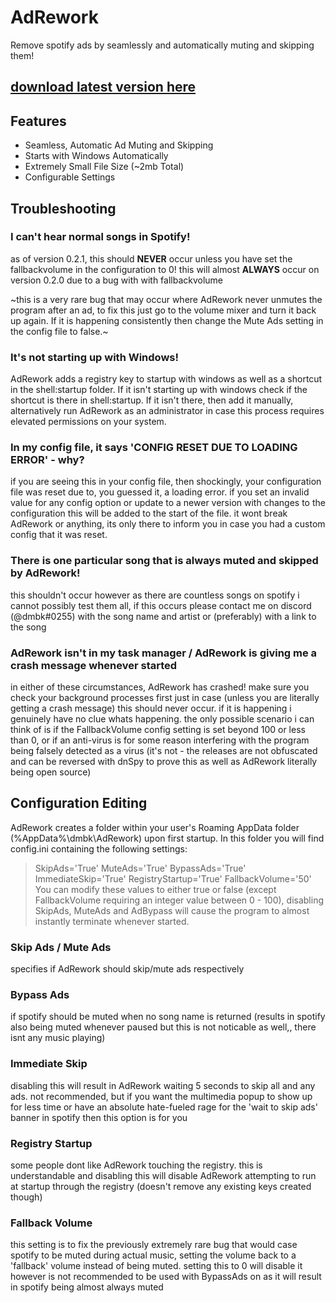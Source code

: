 # AdRework
Remove spotify ads by seamlessly and automatically muting and skipping them!
## [download latest version here](https://github.com/uDMBK/AdRework/releases/latest)

## Features
* Seamless, Automatic Ad Muting and Skipping
* Starts with Windows Automatically
* Extremely Small File Size (~2mb Total)
* Configurable Settings

## Troubleshooting
### I can't hear normal songs in Spotify!
as of version 0.2.1, this should **NEVER** occur unless you have set the fallbackvolume in the configuration to 0!
this will almost **ALWAYS** occur on version 0.2.0 due to a bug with with fallbackvolume

~this is a very rare bug that may occur where AdRework never unmutes the program after an ad, to fix this just go to the volume mixer and turn it back up again. If it is happening consistently then change the Mute Ads setting in the config file to false.~

### It's not starting up with Windows!
AdRework adds a registry key to startup with windows as well as a shortcut in the shell:startup folder. If it isn't starting up with windows check if the shortcut is there in shell:startup. If it isn't there, then add it manually, alternatively run AdRework as an administrator in case this process requires elevated permissions on your system.

### In my config file, it says 'CONFIG RESET DUE TO LOADING ERROR' - why?
if you are seeing this in your config file, then shockingly, your configuration file was reset due to, you guessed it, a loading error. if you set an invalid value for any config option or update to a newer version with changes to the configuration this will be added to the start of the file. it wont break AdRework or anything, its only there to inform you in case you had a custom config that it was reset.

### There is one particular song that is always muted and skipped by AdRework!
this shouldn't occur however as there are countless songs on spotify i cannot possibly test them all, if this occurs please contact me on discord (@dmbk#0255) with the song name and artist or (preferably) with a link to the song

### AdRework isn't in my task manager / AdRework is giving me a crash message whenever started
in either of these circumstances, AdRework has crashed! make sure you check your background processes first just in case (unless you are literally getting a crash message) this should never occur. if it is happening i genuinely have no clue whats happening. the only possible scenario i can think of is if the FallbackVolume config setting is set beyond 100 or less than 0, or if an anti-virus is for some reason interfering with the program being falsely detected as a virus (it's not - the releases are not obfuscated and can be reversed with dnSpy to prove this as well as AdRework literally being open source)

## Configuration Editing
AdRework creates a folder within your user's Roaming AppData folder (%AppData%\dmbk\AdRework) upon first startup.
In this folder you will find config.ini containing the following settings:
> SkipAds='True'
> MuteAds='True'
> BypassAds='True'
> ImmediateSkip='True'
> RegistryStartup='True'
> FallbackVolume='50'
You can modify these values to either true or false (except FallbackVolume requiring an integer value between 0 - 100), disabling SkipAds, MuteAds and AdBypass will cause the program to almost instantly terminate whenever started.

### Skip Ads / Mute Ads
specifies if AdRework should skip/mute ads respectively

### Bypass Ads
if spotify should be muted when no song name is returned (results in spotify also being muted whenever paused but this is not noticable as well,, there isnt any music playing)

### Immediate Skip
disabling this will result in AdRework waiting 5 seconds to skip all and any ads. not recommended, but if you want the multimedia popup to show up for less time or have an absolute hate-fueled rage for the 'wait to skip ads' banner in spotify then this option is for you

### Registry Startup
some people dont like AdRework touching the registry. this is understandable and disabling this will disable AdRework attempting to run at startup through the registry (doesn't remove any existing keys created though)

### Fallback Volume
this setting is to fix the previously extremely rare bug that would case spotify to be muted during actual music, setting the volume back to a 'fallback' volume instead of being muted. setting this to 0 will disable it however is not recommended to be used with BypassAds on as it will result in spotify being almost always muted
